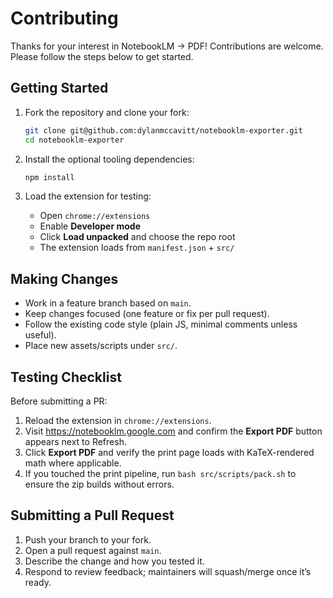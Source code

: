 # Contributing

Thanks for your interest in NotebookLM → PDF! Contributions are welcome. Please follow the steps below to get started.

## Getting Started

1. Fork the repository and clone your fork:
   ```bash
   git clone git@github.com:dylanmccavitt/notebooklm-exporter.git
   cd notebooklm-exporter
   ```

2. Install the optional tooling dependencies:
   ```bash
   npm install
   ```

3. Load the extension for testing:
   - Open `chrome://extensions`
   - Enable **Developer mode**
   - Click **Load unpacked** and choose the repo root
   - The extension loads from `manifest.json` + `src/`

## Making Changes

- Work in a feature branch based on `main`.
- Keep changes focused (one feature or fix per pull request).
- Follow the existing code style (plain JS, minimal comments unless useful).
- Place new assets/scripts under `src/`.

## Testing Checklist

Before submitting a PR:

1. Reload the extension in `chrome://extensions`.
2. Visit <https://notebooklm.google.com> and confirm the **Export PDF** button appears next to Refresh.
3. Click **Export PDF** and verify the print page loads with KaTeX-rendered math where applicable.
4. If you touched the print pipeline, run `bash src/scripts/pack.sh` to ensure the zip builds without errors.

## Submitting a Pull Request

1. Push your branch to your fork.
2. Open a pull request against `main`.
3. Describe the change and how you tested it.
4. Respond to review feedback; maintainers will squash/merge once it’s ready.


